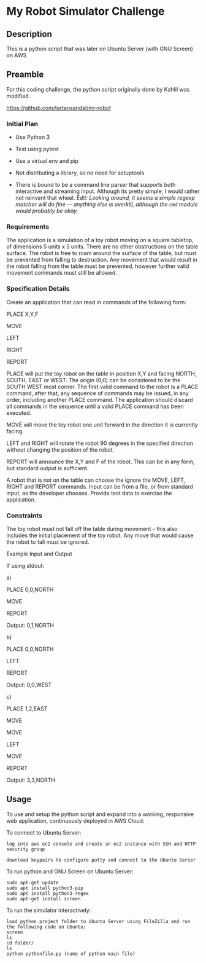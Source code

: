 # My Robot Simulator Challenge

## Description

This is a python script that was later on Ubuntu Server (with GNU Screen) on AWS 

## Preamble

For this coding challenge, the python script originally done by Kahlil was modified. 

https://github.com/tartansandal/mr-robot

### Initial Plan

* Use Python 3

* Test using pytest

* Use a virtual env and pip

* Not distributing a library, so no need for setuptools

* There is bound to be a command line parser that supports both interactive
  and streaming input. Although its pretty simple, I would rather not reinvent
  that wheel. _Edit: Looking around, it seems a simple regexp matcher will do fine --
  anything else is overkill, although the `cmd` module would probably be okay._

### Requirements

The application is a simulation of a toy robot moving on a square tabletop, of dimensions 5 units x 5 units.
There are no other obstructions on the table surface.
The robot is free to roam around the surface of the table, but must be prevented from falling to destruction.
Any movement that would result in the robot falling from the table must be prevented, however further valid movement commands must still be allowed.

### Specification Details

Create an application that can read in commands of the following form:

PLACE X,Y,F

MOVE

LEFT

RIGHT

REPORT

PLACE will put the toy robot on the table in position X,Y and facing NORTH, SOUTH, EAST or WEST.
The origin (0,0) can be considered to be the SOUTH WEST most corner.
The first valid command to the robot is a PLACE command, after that, any sequence of commands may be issued, in any order, including another PLACE command.
The application should discard all commands in the sequence until a valid PLACE command has been executed.

MOVE will move the toy robot one unit forward in the direction it is currently facing.

LEFT and RIGHT will rotate the robot 90 degrees in the specified direction without changing the position of the robot.

REPORT will announce the X,Y and F of the robot. This can be in any form, but standard output is sufficient.

A robot that is not on the table can choose the ignore the MOVE, LEFT, RIGHT and REPORT commands.
Input can be from a file, or from standard input, as the developer chooses.
Provide test data to exercise the application.

### Constraints

The toy robot must not fall off the table during movement - this also includes the initial placement of the toy robot.
Any move that would cause the robot to fall must be ignored.

Example Input and Output

If using stdout:

a)

PLACE 0,0,NORTH

MOVE

REPORT

Output: 0,1,NORTH

 

b)

PLACE 0,0,NORTH

LEFT

REPORT

Output: 0,0,WEST

 

c)

PLACE 1,2,EAST

MOVE

MOVE

LEFT

MOVE

REPORT

Output: 3,3,NORTH


## Usage

To use and setup the python script and expand into a working, responsive web application, continuously deployed in AWS Cloud:

To connect to Ubuntu Server:

    log into aws ec2 console and create an ec2 instance with SSH and HTTP security group
    
    download keypairs to configure putty and connect to the Ubuntu Serser

To run python and GNU Screen on Ubuntu Server:

    sudo apt-get update
    sudo apt install python3-pip
    sudo apt install python3-regex
    sudo apt-get install screen

To run the simulator interactively:

    load python project folder to Ubuntu Server using FileZilla and run the following code on Ubuntu:
    screen
    ls
    cd folder/
    ls
    python pythonfile.py (name of python main file)

